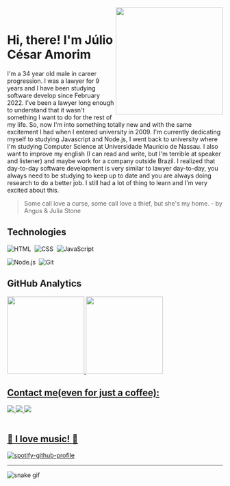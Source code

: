 <img align="right" width="250px" style="margin-top:-20px" src="https://i.imgur.com/4P7jcKE.png">
<div display="inline-block">
    <h1 align="left">Hi, there! I'm Júlio César Amorim</h1>
    <p align="left">I'm a 34 year old male in career progression. I was a lawyer for 9 years and I have been studying software develop since February 2022. I've been a lawyer long enough to understand that it wasn't something I want to do for the rest of my life. So, now I'm into something totally new and with the same excitement I had when I entered university in 2009. I'm currently dedicating myself to studying Javascript and Node.js, I went back to university where I'm studying Computer Science at Universidade Maurício de Nassau. I also want to improve my english (I can read and write, but I'm terrible at speaker and listener) and maybe work for a company outside Brazil. I realized that day-to-day software development is very similar to lawyer day-to-day, you always need to be studying to keep up to date and you are always doing research to do a better job. I still had a lot of thing to learn and I'm very excited about this. </p>
</div>

> Some call love a curse, some call love a thief, but she's my home. -
>                                            by Angus & Julia Stone

## Technologies

![HTML](https://img.shields.io/badge/-HTML-05122A?style=flat&logo=HTML5)&nbsp;
![CSS](https://img.shields.io/badge/-CSS-05122A?style=flat&logo=CSS3&logoColor=1572B6)&nbsp;
![JavaScript](https://img.shields.io/badge/-JavaScript-05122A?style=flat&logo=javascript)&nbsp;


![Node.js](https://img.shields.io/badge/-Node.js-05122A?style=flat&logo=node.js)&nbsp;
![Git](https://img.shields.io/badge/-Git-05122A?style=flat&logo=git)&nbsp;

## GitHub Analytics

<p aligne="center">
<a href="https://github.com/juliocoi"> <img height="180em" src="https://github-readme-stats.vercel.app/api/top-langs/?username=juliocoi&layout=compact&langs_count=7&theme=dracula"/> <img height="180em" src="https://github-readme-stats.vercel.app/api?username=juliocoi&show_icons=true&theme=dracula&include_all_commits=true&count_private=true"/> 
</p>


## Contact me(even for just a coffee):
<div aligne="center>
<a href="https://www.instagram.com/juliocoi/" target="_blank"><img src="https://img.shields.io/badge/-Instagram-%23E4405F?style=for-the-badge&logo=instagram&logoColor=white" target="_blank">
<a href="https://www.linkedin.com/in/juliocoi/" target="_blank"><img src="https://img.shields.io/badge/-LinkedIn-%230077B5?style=for-the-badge&logo=linkedin&logoColor=white" target="_blank">
<a href = "mailto:amorim.jc@gmail.com"><img src="https://img.shields.io/badge/Gmail-D14836?style=for-the-badge&logo=gmail&logoColor=white" target="_blank">
</div>
</br>

## :musical_note: I love music! :musical_note:

[![spotify-github-profile](https://spotify-github-profile.vercel.app/api/view?uid=juliocoi&cover_image=true&theme=default)](https://github.com/kittinan/spotify-github-profile)

---

![snake gif](https://github.com/juliocoi/juliocoi/blob/output/github-contribution-grid-snake.svg)
